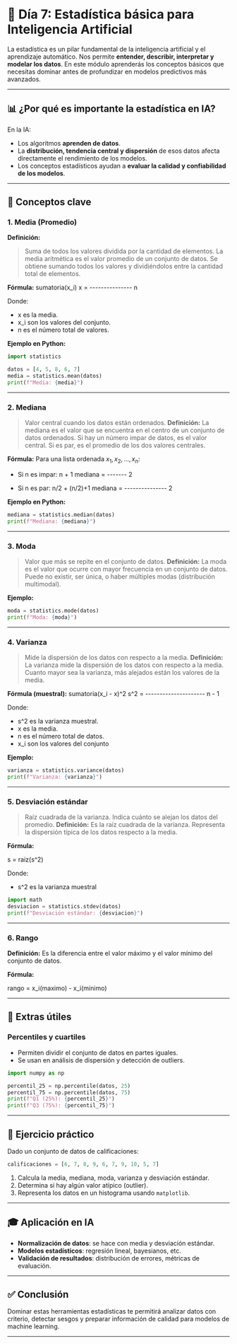 # 🧠 Día 7: Estadística básica para Inteligencia Artificial

La estadística es un pilar fundamental de la inteligencia artificial y el aprendizaje automático. Nos permite **entender, describir, interpretar y modelar los datos**. En este módulo aprenderás los conceptos básicos que necesitas dominar antes de profundizar en modelos predictivos más avanzados.

---

## 📊 ¿Por qué es importante la estadística en IA?

En la IA:
- Los algoritmos **aprenden de datos**.
- La **distribución, tendencia central y dispersión** de esos datos afecta directamente el rendimiento de los modelos.
- Los conceptos estadísticos ayudan a **evaluar la calidad y confiabilidad de los modelos**.

---

## 📐 Conceptos clave

### 1. Media (Promedio)

**Definición:**
> Suma de todos los valores dividida por la cantidad de elementos.
La media aritmética es el valor promedio de un conjunto de datos. Se obtiene sumando todos los valores y dividiéndolos entre la cantidad total de elementos.

**Fórmula:**
    sumatoria(x_i)
x = ---------------
          n

Donde:

* x es la media.
* x_i son los valores del conjunto.
* n es el número total de valores.

**Ejemplo en Python:**
```python
import statistics

datos = [4, 5, 8, 6, 7]
media = statistics.mean(datos)
print(f"Media: {media}")
```

---

### 2. Mediana
> Valor central cuando los datos están ordenados.
**Definición:**
La mediana es el valor que se encuentra en el centro de un conjunto de datos ordenados. Si hay un número impar de datos, es el valor central. Si es par, es el promedio de los dos valores centrales.

**Fórmula:**
Para una lista ordenada $x_1, x_2, ..., x_n$:

* Si n es impar:
           n + 1
mediana = -------
             2

* Si n es par:
           n/2 + (n/2)+1
mediana = ---------------
                2

**Ejemplo en Python:**
```python
mediana = statistics.median(datos)
print(f"Mediana: {mediana}")
```

---

### 3. Moda

> Valor que más se repite en el conjunto de datos.
**Definición:**
La moda es el valor que ocurre con mayor frecuencia en un conjunto de datos. Puede no existir, ser única, o haber múltiples modas (distribución multimodal).


**Ejemplo:**
```python
moda = statistics.mode(datos)
print(f"Moda: {moda}")
```

---

### 4. Varianza

> Mide la dispersión de los datos con respecto a la media.
**Definición:**
La varianza mide la dispersión de los datos con respecto a la media. Cuanto mayor sea la varianza, más alejados están los valores de la media.

**Fórmula (muestral):**
      sumatoria(x_i - x)^2
s^2 = ---------------------
                n - 1

Donde:

* s^2 es la varianza muestral.
* x es la media.
* n es el número total de datos.
* x_i son los valores del conjunto

**Ejemplo:**
```python
varianza = statistics.variance(datos)
print(f"Varianza: {varianza}")
```

---

### 5. Desviación estándar

> Raíz cuadrada de la varianza. Indica cuánto se alejan los datos del promedio.
**Definición:**
Es la raíz cuadrada de la varianza. Representa la dispersión típica de los datos respecto a la media.

**Fórmula:**

s = raiz(s^2)

Donde: 
 * s^2 es la varianza muestral

```python
import math
desviacion = statistics.stdev(datos)
print(f"Desviación estándar: {desviacion}")
```

---

### 6. Rango

**Definición:**
Es la diferencia entre el valor máximo y el valor mínimo del conjunto de datos.

**Fórmula:**

rango = x_i(maximo) - x_i(minimo)

---

## 📌 Extras útiles

### Percentiles y cuartiles
- Permiten dividir el conjunto de datos en partes iguales.
- Se usan en análisis de dispersión y detección de outliers.

```python
import numpy as np

percentil_25 = np.percentile(datos, 25)
percentil_75 = np.percentile(datos, 75)
print(f"Q1 (25%): {percentil_25}")
print(f"Q3 (75%): {percentil_75}")
```

---

## 🧪 Ejercicio práctico

Dado un conjunto de datos de calificaciones:

```python
calificaciones = [6, 7, 8, 9, 6, 7, 9, 10, 5, 7]
```

1. Calcula la media, mediana, moda, varianza y desviación estándar.
2. Determina si hay algún valor atípico (outlier).
3. Representa los datos en un histograma usando `matplotlib`.

---

## 🎓 Aplicación en IA

- **Normalización de datos**: se hace con media y desviación estándar.
- **Modelos estadísticos**: regresión lineal, bayesianos, etc.
- **Validación de resultados**: distribución de errores, métricas de evaluación.

---

## ✅ Conclusión

Dominar estas herramientas estadísticas te permitirá analizar datos con criterio, detectar sesgos y preparar información de calidad para modelos de machine learning.

---